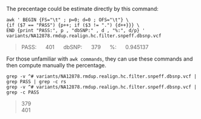 The precentage could be estimate directly by this command:

```
awk ' BEGIN {FS="\t" ; p=0; d=0 ; OFS="\t"} \
{if ($7 == "PASS") {p++; if ($3 != ".") {d++}}} \
END {print "PASS:", p , "dbSNP:" , d , "%:", d/p} ' variants/NA12878.rmdup.realign.hc.filter.snpeff.dbsnp.vcf
```

> PASS: &nbsp;&nbsp;&nbsp;&nbsp; 401 &nbsp;&nbsp;&nbsp;&nbsp; dbSNP: &nbsp;&nbsp;&nbsp;&nbsp; 379 &nbsp;&nbsp;&nbsp;&nbsp; %: &nbsp;&nbsp;&nbsp;&nbsp; 0.945137   

For those unfamiliar with `awk commands`, they can use these commands and then compute manually the percentage.


```
grep -v ^# variants/NA12878.rmdup.realign.hc.filter.snpeff.dbsnp.vcf | grep PASS | grep -c rs
grep -v ^# variants/NA12878.rmdup.realign.hc.filter.snpeff.dbsnp.vcf | grep -c PASS
```
> 379   
> 401   